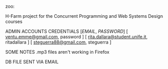 zoo:

H-Farm project for the Concurrent Programming and Web Systems Design courses

ADMIN ACCOUNTS CREDENTIALS
[*EMAIL*, *PASSWORD*]
[ ventu.emme@gmail.com, password ]
[ rita.dallara@student.unife.it, ritadallara ]
[ steguerra88@gmail.com, steguerra ]

SOME NOTES
.mp3 files aren't working in Firefox

DB FILE SENT VIA EMAIL
